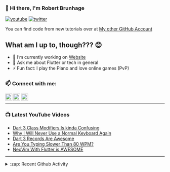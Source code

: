 ### 👋 Hi there, I'm Robert Brunhage

[![youtube](https://img.shields.io/static/v1?label=@RobertBrunhage&message=Subscribe&logo=YouTube&color=FF0000&style=for-the-badge)](http://bit.ly/2SUyRhx)
[![twitter](https://img.shields.io/twitter/follow/robertbrunhage?color=%231DA1F2&logo=twitter&style=for-the-badge)](https://twitter.com/intent/follow?original_referer=https%3A%2F%2Fgithub.com%2Frobertbrunhage&screen_name=robertbrunhage)

You can find code from new tutorials over at [My other GitHub Account](https://github.com/Robert-Brunhage-Organization)

## What am I up to, though??? 😊
- 🔭 I’m currently working on [Website](https://robertbrunhage.com)
- 💬 Ask me about Flutter or tech in general
- ⚡ Fun fact: I play the Piano and love online games (PvP)

### 📫 Connect with me:

[<img align="left" alt="RobertBrunhage | YouTube" width="22px" src="https://cdn.jsdelivr.net/npm/simple-icons@v3/icons/youtube.svg" />][youtube]
[<img align="left" alt="RobertBrunhage | Twitter" width="22px" src="https://cdn.jsdelivr.net/npm/simple-icons@v3/icons/twitter.svg" />][twitter]
[<img align="left" alt="RobertBrunhageDev | Instagram" width="22px" src="https://cdn.jsdelivr.net/npm/simple-icons@v3/icons/instagram.svg" />][instagram]

<br />

---

### 📺 Latest YouTube Videos
<!-- YOUTUBE:START -->
- [Dart 3 Class Modifiers Is kinda Confusing](https://www.youtube.com/watch?v=Od49lG0ez0o)
- [Why I Will Never Use a Normal Keyboard Again](https://www.youtube.com/watch?v=t4KCvFumRMs)
- [Dart 3 Records Are Awesome](https://www.youtube.com/watch?v=aWOyc3HG9XM)
- [Are You Typing Slower Than 80 WPM?](https://www.youtube.com/watch?v=sFdmgI2VRB8)
- [NeoVim With Flutter is AWESOME](https://www.youtube.com/watch?v=E29ij9baGPw)
<!-- YOUTUBE:END -->

---

<details>
  <summary>:zap: Recent Github Activity</summary>
  
<!--START_SECTION:activity-->
1. ❗️ Opened issue [#102](https://github.com/appinioGmbH/flutter_packages/issues/102) in [appinioGmbH/flutter_packages](https://github.com/appinioGmbH/flutter_packages)
2. ❗️ Opened issue [#135](https://github.com/fluttercandies/extended_nested_scroll_view/issues/135) in [fluttercandies/extended_nested_scroll_view](https://github.com/fluttercandies/extended_nested_scroll_view)
3. 🗣 Commented on [#942](https://github.com/Stacked-Org/stacked/issues/942) in [Stacked-Org/stacked](https://github.com/Stacked-Org/stacked)
4. ❌ Closed PR [#134](https://github.com/fluttercandies/extended_nested_scroll_view/pull/134) in [fluttercandies/extended_nested_scroll_view](https://github.com/fluttercandies/extended_nested_scroll_view)
5. 💪 Opened PR [#134](https://github.com/fluttercandies/extended_nested_scroll_view/pull/134) in [fluttercandies/extended_nested_scroll_view](https://github.com/fluttercandies/extended_nested_scroll_view)
<!--END_SECTION:activity-->

</details>

[twitter]: https://twitter.com/robertbrunhage
[youtube]: https://youtube.com/c/robertbrunhage
[instagram]: https://instagram.com/robertbrunhagedev
